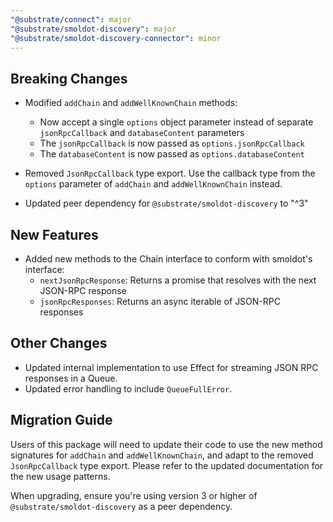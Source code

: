 ```yaml
---
"@substrate/connect": major
"@substrate/smoldot-discovery": major
"@substrate/smoldot-discovery-connector": minor
---
```


## Breaking Changes

- Modified `addChain` and `addWellKnownChain` methods:
  - Now accept a single `options` object parameter instead of separate `jsonRpcCallback` and `databaseContent` parameters
  - The `jsonRpcCallback` is now passed as `options.jsonRpcCallback`
  - The `databaseContent` is now passed as `options.databaseContent`

- Removed `JsonRpcCallback` type export. Use the callback type from the `options` parameter of `addChain` and `addWellKnownChain` instead.

- Updated peer dependency for `@substrate/smoldot-discovery` to "^3"

## New Features

- Added new methods to the Chain interface to conform with smoldot's interface:
  - `nextJsonRpcResponse`: Returns a promise that resolves with the next JSON-RPC response
  - `jsonRpcResponses`: Returns an async iterable of JSON-RPC responses

## Other Changes

- Updated internal implementation to use Effect for streaming JSON RPC responses in a Queue.
- Updated error handling to include `QueueFullError`.

## Migration Guide

Users of this package will need to update their code to use the new method signatures for `addChain` and `addWellKnownChain`, and adapt to the removed `JsonRpcCallback` type export. Please refer to the updated documentation for the new usage patterns.

When upgrading, ensure you're using version 3 or higher of `@substrate/smoldot-discovery` as a peer dependency.
